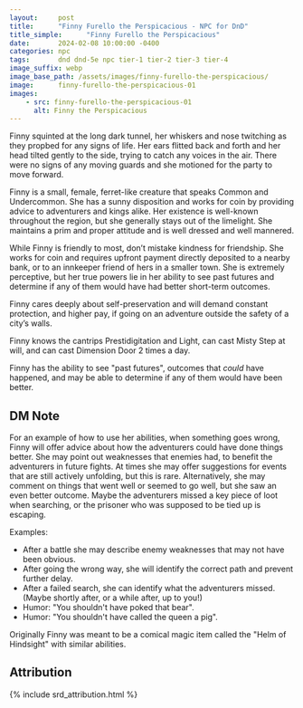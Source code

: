 ```yaml
---
layout:     post
title:      "Finny Furello the Perspicacious - NPC for DnD"
title_simple:      "Finny Furello the Perspicacious"
date:       2024-02-08 10:00:00 -0400
categories: npc
tags:       dnd dnd-5e npc tier-1 tier-2 tier-3 tier-4
image_suffix: webp
image_base_path: /assets/images/finny-furello-the-perspicacious/
image:      finny-furello-the-perspicacious-01
images:
    - src: finny-furello-the-perspicacious-01
      alt: Finny the Perspicacious
---
```


<p class="read-aloud">
    Finny squinted at the long dark tunnel, her whiskers and nose twitching as they propbed for any signs of life. Her ears flitted back and forth and her head tilted gently to the side, trying to catch any voices in the air. There were no signs of any moving guards and she motioned for the party to move forward.
</p>

<!--more-->

Finny is a small, female, ferret-like creature that speaks Common and Undercommon. She has a sunny disposition and works for coin by providing advice to adventurers and kings alike. Her existence is well-known throughout the region, but she generally stays out of the limelight. She maintains a prim and proper attitude and is well dressed and well mannered.

While Finny is friendly to most, don’t mistake kindness for friendship. She works for coin and requires upfront payment directly deposited to a nearby bank, or to an innkeeper friend of hers in a smaller town. She is extremely perceptive, but her true powers lie in her ability to see past futures and determine if any of them would have had better short-term outcomes.

Finny cares deeply about self-preservation and will demand constant protection, and higher pay, if going on an adventure outside the safety of a city’s walls.

Finny knows the cantrips Prestidigitation and Light, can cast Misty Step at will, and can cast Dimension Door 2 times a day.

Finny has the ability to see "past futures", outcomes that <em>could</em> have happened, and may be able to determine if any of them would have been better.


## DM Note

For an example of how to use her abilities, when something goes wrong, Finny will offer advice about how the adventurers could have done things better. She may point out weaknesses that enemies had, to benefit the adventurers in future fights. At times she may offer suggestions for events that are still actively unfolding, but this is rare. Alternatively, she may comment on things that went well or seemed to go well, but she saw an even better outcome. Maybe the adventurers missed a key piece of loot when searching, or the prisoner who was supposed to be tied up is escaping.

Examples:

- After a battle she may describe enemy weaknesses that may not have been obvious.
- After going the wrong way, she will identify the correct path and prevent further delay.
- After a failed search, she can identify what the adventurers missed. (Maybe shortly after, or a while after, up to you!)
- Humor: "You shouldn't have poked that bear".
- Humor: "You shouldn't have called the queen a pig".

Originally Finny was meant to be a comical magic item called the "Helm of Hindsight" with similar abilities.


## Attribution

{% include srd_attribution.html %}
